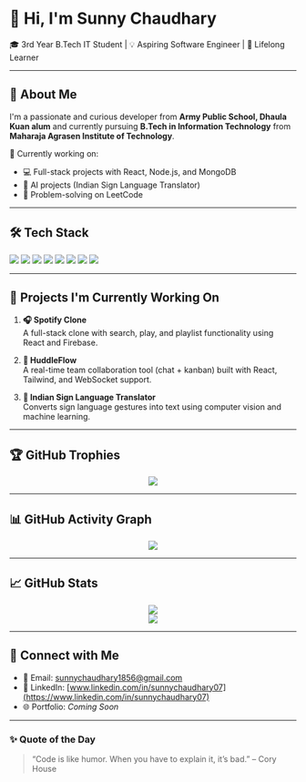 # 👋 Hi, I'm Sunny Chaudhary

🎓 3rd Year B.Tech IT Student | 💡 Aspiring Software Engineer | 🧠 Lifelong Learner

---

## 🚀 About Me

I'm a passionate and curious developer from **Army Public School, Dhaula Kuan alum** and currently pursuing **B.Tech in Information Technology** from **Maharaja Agrasen Institute of Technology**.

🔭 Currently working on:
- 💻 Full-stack projects with React, Node.js, and MongoDB
- 🧠 AI projects (Indian Sign Language Translator)
- 🧩 Problem-solving on LeetCode

---

## 🛠️ Tech Stack

<p>
  <img src="https://img.shields.io/badge/HTML5-E34F26?style=for-the-badge&logo=html5" />
  <img src="https://img.shields.io/badge/CSS3-1572B6?style=for-the-badge&logo=css3" />
  <img src="https://img.shields.io/badge/JavaScript-F7DF1E?style=for-the-badge&logo=javascript" />
  <img src="https://img.shields.io/badge/React-20232A?style=for-the-badge&logo=react" />
  <img src="https://img.shields.io/badge/Node.js-43853D?style=for-the-badge&logo=node.js" />
  <img src="https://img.shields.io/badge/MySQL-005C84?style=for-the-badge&logo=mysql" />
  <img src="https://img.shields.io/badge/MongoDB-4EA94B?style=for-the-badge&logo=mongodb" />
  <img src="https://img.shields.io/badge/GitHub-181717?style=for-the-badge&logo=github" />
</p>

---

## 📂 Projects I'm Currently Working On

1. **🎧 Spotify Clone**  
   A full-stack clone with search, play, and playlist functionality using React and Firebase.

2. **💬 HuddleFlow**  
   A real-time team collaboration tool (chat + kanban) built with React, Tailwind, and WebSocket support.

3. **👐 Indian Sign Language Translator**  
   Converts sign language gestures into text using computer vision and machine learning.

---

## 🏆 GitHub Trophies

<p align="center">
  <img src="https://github-profile-trophy.vercel.app/?username=sunnyyx&theme=radical&no-frame=true&row=1&column=6" />
</p>

---

## 📊 GitHub Activity Graph

<p align="center">
  <img src="https://github-readme-activity-graph.vercel.app/graph?username=sunnychaudhary-04&theme=radical" />
</p>

---

## 📈 GitHub Stats

<p align="center">
  <img src="https://github-readme-stats.vercel.app/api?username=sunnychaudhary-04&show_icons=true&theme=radical" />
  <br />
  <img src="https://github-readme-stats.vercel.app/api/top-langs/?username=sunnychaudhary-04&layout=compact&theme=radical" />
</p>

---

## 🔗 Connect with Me

- 📧 Email: sunnychaudhary1856@gmail.com  
- 💼 LinkedIn: [www.linkedin.com/in/sunnychaudhary07](https://www.linkedin.com/in/sunnychaudhary07)  
- 🌐 Portfolio: _Coming Soon_

---

### ✨ Quote of the Day

> “Code is like humor. When you have to explain it, it’s bad.” – Cory House

